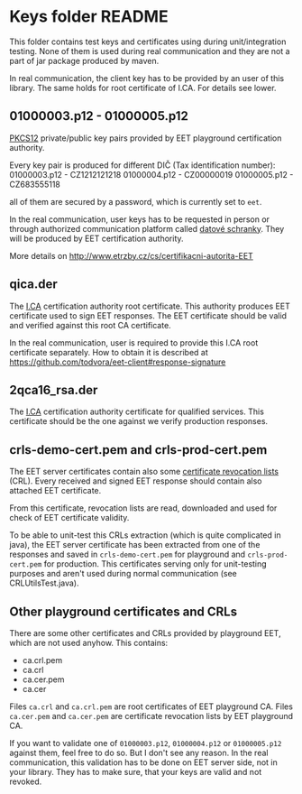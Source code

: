 # Keys folder README

This folder contains test keys and certificates using during unit/integration testing. 
None of them is used during real communication and they are not a part of jar package
produced by maven. 
 
In real communication, the client key has to be provided by an user of this library. 
The same holds for root certificate of I.CA. For details see lower.  

## 01000003.p12 - 01000005.p12
[PKCS12](https://en.wikipedia.org/wiki/PKCS_12) private/public key pairs provided by EET playground certification authority. 

Every key pair is produced for different DIČ (Tax identification number):
01000003.p12 - CZ1212121218
01000004.p12 - CZ00000019
01000005.p12 - CZ683555118

all of them are secured by a password, which is currently set to ```eet```.

In the real communication, user keys has to be requested in person or through authorized communication platform 
called [datové schranky](https://www.mojedatovaschranka.cz/). They will be produced by EET certification authority.

More details on http://www.etrzby.cz/cs/certifikacni-autorita-EET


## qica.der
The [I.CA](http://www.ica.cz/English) certification authority root certificate.
This authority produces EET certificate used to sign EET responses. The EET certificate
should be valid and verified against this root CA certificate.

In the real communication, user is required to provide this I.CA root certificate separately.
How to obtain it is described at https://github.com/todvora/eet-client#response-signature

## 2qca16_rsa.der
The [I.CA](http://www.ica.cz/English) certification authority certificate for qualified services. This 
certificate should be the one against we verify production responses.

## crls-demo-cert.pem and crls-prod-cert.pem
The EET server certificates contain also some [certificate revocation lists](https://en.wikipedia.org/wiki/Revocation_list) (CRL).
Every received and signed EET response should contain also attached EET certificate.
 
From this certificate, revocation lists are read, downloaded and used for check of EET certificate validity. 

To be able to unit-test this CRLs extraction (which is quite complicated in java), 
the EET server certificate has been extracted from one of the responses and saved 
in ```crls-demo-cert.pem``` for playground and ```crls-prod-cert.pem``` for production. 
This certificates serving only for unit-testing purposes and aren't used during normal communication (see CRLUtilsTest.java).

## Other playground certificates and CRLs
There are some other certificates and CRLs provided by playground EET, which are not used anyhow. This contains:

* ca.crl.pem
* ca.crl
* ca.cer.pem
* ca.cer

Files ```ca.crl``` and ```ca.crl.pem``` are root certificates of EET playground CA. 
Files ```ca.cer.pem``` and ```ca.cer.pem``` are certificate revocation lists by EET playground CA.

If you want to validate one of ```01000003.p12```, ```01000004.p12``` or ```01000005.p12``` against 
them, feel free to do so. But I don't see any reason. In the real communication, this validation
has to be done on EET server side, not in your library. They has to make sure, that your keys are
valid and not revoked. 
